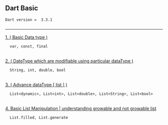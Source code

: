 ## Dart Basic
````agsl
Dart version =  3.3.1
````

### <hr>
<a href="https://gist.github.com/AgentSingle/0d918f8f054bbdbf237ea457c046dc08#file-1d1_datatype-md" target="_blank">
1. ( Basic Data type )
</a>

```text
  var, const, final
```

<br>
<a href="https://gist.github.com/AgentSingle/0d918f8f054bbdbf237ea457c046dc08#file-2d1_datatype-md" target="_blank">
2. ( DateType which are modifiable using particular dataType )
</a>

```text
  String, int, double, bool
```
<br>
<a href="https://gist.github.com/AgentSingle/0d918f8f054bbdbf237ea457c046dc08#file-3d1_advance_datatype-md" target="_blank">
3. ( Advance dataType [ list ] )
</a>

```text
  List<dynamic>, List<int>, List<double>, List<String>, List<bool>
```



<br>
<a href="https://gist.github.com/AgentSingle/0d918f8f054bbdbf237ea457c046dc08#file-4d1_list_manipulation-md" target="_blank">
4. Basic List Manipulation | understanding growable and not growable list 
</a>

```text
  List.filled, List.generate
```